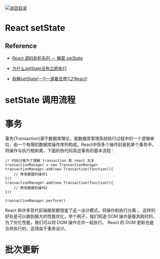 [![返回目录](https://parg.co/UY3)](https://parg.co/U0I) 






# React setState


## Reference

- [React 源码剖析系列 － 解密 setState](https://zhuanlan.zhihu.com/p/20328570?refer=purerender) 



- [为什么setState没有立即执行](http://www.jianshu.com/p/2d50a413e74a) 

- [拆解setState[一][一源看世界][之React]](http://www.jianshu.com/p/47f24add2b5e) 


# setState 调用流程


# 事务


事务(Transaction)源于数据库理论，是数据库管理系统执行过程中的一个逻辑单位，由一个有限的数据库操作序列构成。React中将多个操作封装到某个事务中，将操作与执行相剥离，下面的伪代码简述事务的基本流程：
```
// 代码只是为了理解 transaction 和 react 无关
transactionManager = new TransactionManager
transactionManager.add(new Transaction(function(){
    // 修改数据的操作1
}))
transactionManager.add(new Transaction(function(){
    // 修改数据的操作2
}))

transactionManager.perform()
```
React 和许多现代前端框架都借鉴了这一设计模式，将操作和执行分离 。 这样的好处是可以做到极大的性能优化，举个例子，我们知道 DOM 操作是极其耗时的，为了优化性能，我们可以将 DOM 操作合并一起执行。 React 的 DOM 更新也是合并执行的，这得益于事务设计。



# 批次更新



